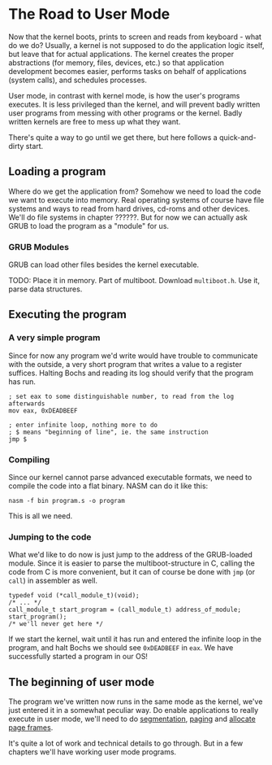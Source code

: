# The Road to User Mode

Now that the kernel boots, prints to screen and reads from keyboard - what do
we do? Usually, a kernel is not supposed to do the application logic itself,
but leave that for actual applications. The kernel creates the proper
abstractions (for memory, files, devices, etc.) so that application development
becomes easier, performs tasks on behalf of applications (system calls), and
schedules processes.

User mode, in contrast with kernel mode, is how the user's programs executes.
It is less privileged than the kernel, and will prevent badly written user
programs from messing with other programs or the kernel. Badly written kernels
are free to mess up what they want.

There's quite a way to go until we get there, but here follows a
quick-and-dirty start.

## Loading a program

Where do we get the application from? Somehow we need to load the code we want
to execute into memory. Real operating systems of course have file systems and
ways to read from hard drives, cd-roms and other devices.  We'll do file
systems in chapter ??????. But for now we can actually ask GRUB to load the
program as a "module" for us.

### GRUB Modules

GRUB can load other files besides the kernel executable.

TODO:
Place it in memory. Part of multiboot. Download `multiboot.h`. Use it, parse
data structures.

## Executing the program

### A very simple program

Since for now any program we'd write would have trouble to communicate with the
outside, a very short program that writes a value to a register suffices.
Halting Bochs and reading its log should verify that the program has run.

~~~ {.nasm}
; set eax to some distinguishable number, to read from the log afterwards
mov eax, 0xDEADBEEF

; enter infinite loop, nothing more to do
; $ means "beginning of line", ie. the same instruction
jmp $
~~~

### Compiling

Since our kernel cannot parse advanced executable formats, we need to compile
the code into a flat binary. NASM can do it like this:

    nasm -f bin program.s -o program

This is all we need.

### Jumping to the code

What we'd like to do now is just jump to the address of the GRUB-loaded module.
Since it is easier to parse the multiboot-structure in C, calling the code from
C is more convenient, but it can of course be done with `jmp` (or `call`) in
assembler as well.

~~~ {.c}
typedef void (*call_module_t)(void);
/* ... */
call_module_t start_program = (call_module_t) address_of_module;
start_program();
/* we'll never get here */
~~~

If we start the kernel, wait until it has run and entered the infinite loop in
the program, and halt Bochs we should see `0xDEADBEEF` in `eax`. We have
successfully started a program in our OS!

## The beginning of user mode

The program we've written now runs in the same mode as the kernel, we've just
entered it in a somewhat peculiar way. Do enable applications to really execute
in user mode, we'll need to do [segmentation](#segmentation), [paging](#paging)
and [allocate page frames](#page-frame-allocation).

It's quite a lot of work and technical details to go through. But in a few
chapters we'll have working user mode programs.
